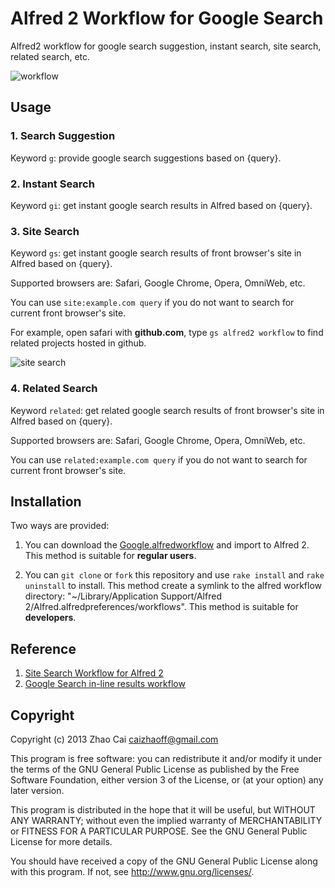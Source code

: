 # Alfred 2 Workflow for Google Search

Alfred2 workflow for google search suggestion, instant search, site search, related search, etc.


![workflow](https://raw.github.com/zhaocai/alfred2-google-workflow/master/screenshots/workflow.png)

## Usage

### 1. Search Suggestion

Keyword `g`: provide google search suggestions based on {query}.

### 2. Instant Search

Keyword `gi`: get instant google search results in Alfred based on {query}.

### 3. Site Search

Keyword `gs`: get instant google search results of front browser's site in Alfred based on {query}.

Supported browsers are: Safari, Google Chrome, Opera, OmniWeb, etc.

You can use `site:example.com query` if you do not want to search for current front browser's site.

For example, open safari with **github.com**, type `gs alfred2 workflow` to find related projects hosted in github.

![site search](https://raw.github.com/zhaocai/alfred2-google-workflow/master/screenshots/site_search.png)


### 4. Related Search

Keyword `related`: get related google search results of front browser's site in Alfred based on {query}.

Supported browsers are: Safari, Google Chrome, Opera, OmniWeb, etc.

You can use `related:example.com query` if you do not want to search for current front browser's site.


## Installation

Two ways are provided:

1. You can download the [Google.alfredworkflow](https://github.com/zhaocai/alfred2-google-workflow/raw/master/Google.alfredworkflow) and import to Alfred 2. This method is suitable for **regular users**.

2. You can `git clone` or `fork` this repository and use `rake install` and `rake uninstall` to install.
This method create a symlink to the alfred workflow directory: "~/Library/Application Support/Alfred 2/Alfred.alfredpreferences/workflows". This method is suitable for **developers**.

## Reference

1. [Site Search Workflow for Alfred 2][lucifr-site]
2. [Google Search in-line results workflow][google-search-in-line-results-workflow]

## Copyright

Copyright (c) 2013 Zhao Cai <caizhaoff@gmail.com>

This program is free software: you can redistribute it and/or modify it under
the terms of the GNU General Public License as published by the Free Software
Foundation, either version 3 of the License, or (at your option)
any later version.

This program is distributed in the hope that it will be useful, but WITHOUT
ANY WARRANTY; without even the implied warranty of MERCHANTABILITY or FITNESS
FOR A PARTICULAR PURPOSE. See the GNU General Public License for more details.

You should have received a copy of the GNU General Public License along with
this program. If not, see <http://www.gnu.org/licenses/>.


[gembundler]: http://gembundler.com/

[lucifr-site]: http://lucifr.com/2013/03/15/site-search-workflow-for-alfred-2/

[google-search-in-line-results-workflow]: http://www.alfredforum.com/topic/940-google-search-in-line-results-workflow/?hl=%2Bgoogle+%2Bworkflow

